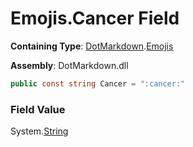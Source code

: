 # Emojis\.Cancer Field

**Containing Type**: [DotMarkdown](../../README.md)\.[Emojis](../README.md)

**Assembly**: DotMarkdown\.dll

```csharp
public const string Cancer = ":cancer:"
```

### Field Value

System\.[String](https://docs.microsoft.com/en-us/dotnet/api/system.string)